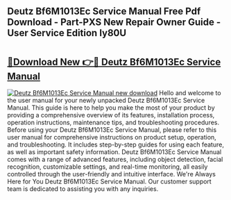 ## Deutz Bf6M1013Ec Service Manual Free Pdf Download - Part-PXS New Repair Owner Guide - User Service Edition Iy80U

# <h2><a href="http://bc56042.oget.top/?id=Deutz+Bf6M1013Ec+Service+Manual">🔗Download New 👉🔴 Deutz Bf6M1013Ec Service Manual</a></h2>

[![Deutz Bf6M1013Ec Service Manual new download](https://i.imgur.com/5g1atiW.png)](http://bc56042.oget.top/?id=Deutz+Bf6M1013Ec+Service+Manual)
Hello and welcome to the user manual for your newly unpacked Deutz Bf6M1013Ec Service Manual. This guide is here to help you make the most of your product by providing a comprehensive overview of its features, installation process, operation instructions, maintenance tips, and troubleshooting procedures. Before using your Deutz Bf6M1013Ec Service Manual, please refer to this user manual for comprehensive instructions on product setup, operation, and troubleshooting. It includes step-by-step guides for using each feature, as well as important safety information. Deutz Bf6M1013Ec Service Manual comes with a range of advanced features, including object detection, facial recognition, customizable settings, and real-time monitoring, all easily controlled through the user-friendly and intuitive interface. We're Always Here for You Deutz Bf6M1013Ec Service Manual. Our customer support team is dedicated to assisting you with any inquiries.

